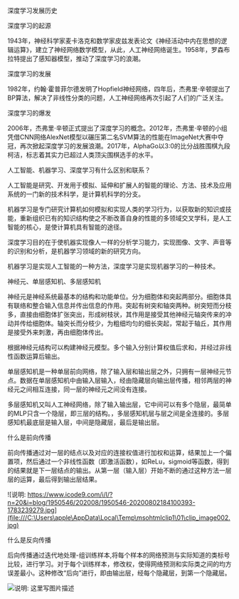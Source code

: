 深度学习发展历史

深度学习的起源

1943年，神经科学家麦卡洛克和数学家皮兹发表论文《神经活动中内在思想的逻辑运算》，建立了神经网络数学模型，从此，人工神经网络诞生。1958年，罗森布拉特提出了感知器模型，推动了深度学习的浪潮。

深度学习的发展

1982年，约翰·霍普菲尔德发明了Hopfield神经网络，四年后，杰弗里·辛顿提出了BP算法，解决了非线性分类的问题，人工神经网络再次引起了人们的广泛关注。

深度学习的爆发

2006年，杰弗里·辛顿正式提出了深度学习的概念。2012年，杰弗里·辛顿的小组凭借CNN网络AlexNet模型以碾压第二名SVM算法的性能在ImageNet大赛中夺冠，再次掀起深度学习的发展浪潮。2017年，AlphaGo以3:0的比分战胜围棋九段柯洁，标志着其实力已超过人类顶尖围棋选手的水平。



人工智能、机器学习、深度学习有什么区别和联系？

人工智能是研究、开发用于模拟、延伸和扩展人的智能的理论、方法、技术及应用系统的一门新的技术科学，是计算机科学的分支。

机器学习是专门研究计算机如何模拟和实现人类的学习行为，以获取新的知识或技能，重新组织已有的知识结构使之不断改善自身的性能的多领域交叉学科，是人工智能的核心，是使计算机具有智能的途径。

深度学习目的在于使机器实现像人一样的分析学习能力，实现图像、文字、声音等的识别和分析，是机器学习领域的新的研究方向。

机器学习是实现人工智能的一种方法，深度学习是实现机器学习的一种技术。



神经元、单层感知机、多层感知机

神经元是神经系统最基本的结构和功能单位。分为细胞体和突起两部分。细胞体具有联络和整合输入信息并传出信息的作用。突起有树突和轴突两种。树突短而分枝多，直接由细胞体扩张突出，形成树枝状，其作用是接受其他神经元轴突传来的冲动并传给细胞体。轴突长而分枝少，为粗细均匀的细长突起，常起于轴丘，其作用是接受外来刺激，再由细胞体传出。

根据神经元结构可以构建神经元模型。多个输入分别计算权值后求和，并经过非线性函数运算后输出。

单层感知机是一种单层前向网络，除了输入层和输出层之外，只拥有一层神经元节点。数据在单层感知机中由输入层输入，经由隐藏层向输出层传播，相邻两层的神经元之间相互连接，同一层的神经元之间没有连接。

多层感知机又叫人工神经网络，除了输入输出层，它中间可以有多个隐层，最简单的MLP只含一个隐层，即三层的结构。，多层感知机层与层之间是全连接的。多层感知机最底层是输入层，中间是隐藏层，最后是输出层。



什么是前向传播

前向传播通过对一层的结点以及对应的连接权值进行加权和运算，结果加上一个偏置项，然后通过一个非线性函数（即激活函数），如ReLu，sigmoid等函数，得到的结果就是下一层结点的输出。从第一层（输入层）开始不断的通过这种方法一层层的运算，最后得到输出层结果。

![说明: https://www.icode9.com/i/l/?n=20&i=blog/1950546/202008/1950546-20200802184100393-1783239279.jpg](file:///C:\Users\apple\AppData\Local\Temp\msohtmlclip1\01\clip_image002.jpg)



什么是反向传播

后向传播通过迭代地处理-组训练样本,将每个样本的网络预测与实际知道的类标号比较，进行学习。对于每个训练样本，修改权，使得网络预测和实际类之间的均方误差最小。这种修改“后向”进行，即由输出层，经每个隐藏层，到第一个隐藏层。

![说明: 这里写图片描述](file:///C:\Users\apple\AppData\Local\Temp\msohtmlclip1\01\clip_image003.jpg)
